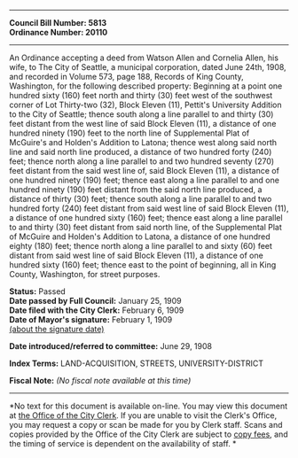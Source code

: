 * * * * *  
  
**Council Bill Number: [](#h0)[](#h2)5813**   
**Ordinance Number: 20110**  
  
* * * * *  
  
An Ordinance accepting a deed from Watson Allen and Cornelia Allen, his wife, to The City of Seattle, a municipal corporation, dated June 24th, 1908, and recorded in Volume 573, page 188, Records of King County, Washington, for the following described property: Beginning at a point one hundred sixty (160) feet north and thirty (30) feet west of the southwest corner of Lot Thirty-two (32), Block Eleven (11), Pettit's University Addition to the City of Seattle; thence south along a line parallel to and thirty (30) feet distant from the west line of said Block Eleven (11), a distance of one hundred ninety (190) feet to the north line of Supplemental Plat of McGuire's and Holden's Addition to Latona; thence west along said north line and said north line produced, a distance of two hundred forty (240) feet; thence north along a line parallel to and two hundred seventy (270) feet distant from the said west line of, said Block Eleven (11), a distance of one hundred ninety (190) feet; thence east along a line parallel to and one hundred ninety (190) feet distant from the said north line produced, a distance of thirty (30) feet; thence south along a line parallel to and two hundred forty (240) feet distant from said west line of said Block Eleven (11), a distance of one hundred sixty (160) feet; thence east along a line parallel to and thirty (30) feet distant from said north line, of the Supplemental Plat of McGuire and Holden's Addition to Latona, a distance of one hundred eighty (180) feet; thence north along a line parallel to and sixty (60) feet distant from said west line of said Block Eleven (11), a distance of one hundred sixty (160) feet; thence east to the point of beginning, all in King County, Washington, for street purposes.  
  
**Status:** Passed   
**Date passed by Full Council:** January 25, 1909   
**Date filed with the City Clerk:** February 6, 1909   
**Date of Mayor's signature:** February 1, 1909   
[(about the signature date)](/~public/approvaldate.htm)   
  
  
**Date introduced/referred to committee:** June 29, 1908   
  
**Index Terms:** LAND-ACQUISITION, STREETS, UNIVERSITY-DISTRICT  
  
**Fiscal Note:** *(No fiscal note available at this time)*  
  
* * * * *  
  
*No text for this document is available on-line. You may view this document at [the Office of the City Clerk](http://www.seattle.gov/leg/clerk/contactUs.htm). If you are unable to visit the Clerk's Office, you may request a copy or scan be made for you by Clerk staff. Scans and copies provided by the Office of the City Clerk are subject to [copy fees](http://clerk.seattle.gov/~public/clerkfees.htm), and the timing of service is dependent on the availability of staff. *  
  
  
